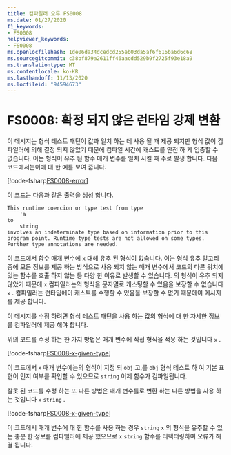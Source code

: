 ```yaml
---
title: 컴파일러 오류 FS0008
ms.date: 01/27/2020
f1_keywords:
- FS0008
helpviewer_keywords:
- FS0008
ms.openlocfilehash: 1de06da34dcedcd255eb03da5af6f616ba6d6c68
ms.sourcegitcommit: c38bf879a2611ff46aacdd529b9f2725f93e18a9
ms.translationtype: MT
ms.contentlocale: ko-KR
ms.lasthandoff: 11/13/2020
ms.locfileid: "94594673"
---
```

# <a name="fs0008-indeterminate-runtime-coercion"></a>FS0008: 확정 되지 않은 런타임 강제 변환

이 메시지는 형식 테스트 패턴이 값과 일치 하는 데 사용 될 때 제공 되지만 형식 값이 컴파일러에 의해 결정 되지 않았기 때문에 컴파일 시간에 캐스트를 안전 하 게 입증할 수 없습니다. 이는 형식이 유추 된 함수 매개 변수를 일치 시킬 때 주로 발생 합니다.  다음 코드에서는이에 대 한 예를 보여 줍니다.

[!code-fsharp[FS0008-error](~/samples/snippets/fsharp/compiler-messages/fs0008.fsx#L2-L5)]

이 코드는 다음과 같은 출력을 생성 합니다.

```text
This runtime coercion or type test from type
    'a
to
    string
involves an indeterminate type based on information prior to this program point. Runtime type tests are not allowed on some types. Further type annotations are needed.
```

이 코드에서 함수 매개 변수에 `x` 대해 유추 된 형식이 없습니다. 이는 형식 유추 알고리즘에 모든 정보를 제공 하는 방식으로 사용 되지 않는 매개 변수에서 코드의 다른 위치에 있는 함수를 호출 하지 않는 등 다양 한 이유로 발생할 수 있습니다.  의 형식이 유추 되지 않았기 때문에 `x` 컴파일러는의 형식을 문자열로 캐스팅할 수 있음을 보장할 수 없습니다 `x` .  컴파일러는 런타임에이 캐스트를 수행할 수 있음을 보장할 수 없기 때문에이 메시지를 제공 합니다.

이 메시지를 수정 하려면 형식 테스트 패턴을 사용 하는 값의 형식에 대 한 자세한 정보를 컴파일러에 제공 해야 합니다.

위의 코드를 수정 하는 한 가지 방법은 매개 변수에 직접 형식을 적용 하는 것입니다 `x` .

[!code-fsharp[FS0008-x-given-type](~/samples/snippets/fsharp/compiler-messages/fs0008.fsx#L8-L11)]

이 코드에서 `x` 매개 변수에는의 형식이 지정 되 `obj` 고,를 `obj` 형식 테스트 하 여 기본 표현이 인지 여부를 확인할 수 있으므로 `string` 이제 함수가 컴파일됩니다.

잘못 된 코드를 수정 하는 또 다른 방법은 매개 변수를로 변환 하는 다른 방법을 사용 하는 것입니다 `x` `string` .

[!code-fsharp[FS0008-x-given-type](~/samples/snippets/fsharp/compiler-messages/fs0008.fsx#L14-L15)]

이 코드에서 매개 변수에 대 한 함수를 사용 하는 경우 `string` `x` 의 형식을 유추할 수 있는 충분 한 정보를 컴파일러에 제공 했으므로 `x` `string` 함수를 리팩터링하여 오류가 해결 됩니다.
